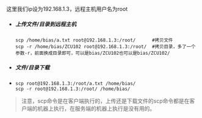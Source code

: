 这里我们ip设为192.168.1.3，远程主机用户名为root

- ##### 上传文件/目录到远程主机

  ```
  scp /home/bias/a.txt root@192.168.1.3:/root/      #拷贝文件
  scp -r /home/bias/ZCU102 root@192.168.1.3:/root/  #拷贝目录，多了一个参数-r，前面换成目录即可，可以是bias/ZCU102也可以是bias/ZCU102/
  ```

- ##### 文件/目录下载

- ```
  scp root@192.168.1.3:/root/a.txt /home/bias/
  scp -r root@192.168.1.3:/root/ /home/bias/
  ```

> 注意，scp命令是在客户端执行的，上传还是下载文件的scp命令都是在客户端的机器上执行，在服务端的机器上执行是没有用的。